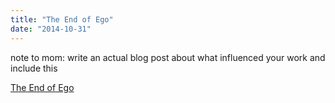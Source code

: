 ```yaml
---
title: "The End of Ego"
date: "2014-10-31"
---
```

note to mom: write an actual blog post about what influenced your work and
include this

 [The End of Ego](https://www.eckharttolletv.com/s/0f4v3c)
